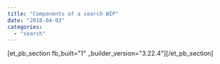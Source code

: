 ```yaml
---
title: "Components of a search WIP"
date: "2018-04-03"
categories: 
  - "search"
---
```


\[et\_pb\_section fb\_built="1" \_builder\_version="3.22.4"\]\[/et\_pb\_section\]
